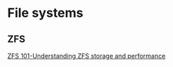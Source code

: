 
# File systems

## ZFS

[ZFS 101-Understanding ZFS storage and performance](https://arstechnica.com/information-technology/2020/05/zfs-101-understanding-zfs-storage-and-performance/)